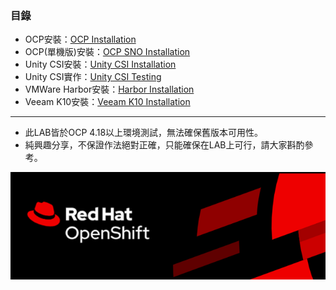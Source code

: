 
### 目錄
* OCP安裝：[OCP Installation](<https://github.com/Andy0583/OCP/blob/main/OCP/OCP_Installation.md>)
* OCP(單機版)安裝：[OCP SNO Installation](<https://github.com/Andy0583/OCP/blob/main/OCP/OCP_SNO_Installation.md>)
* Unity CSI安裝：[Unity CSI Installation](<https://github.com/Andy0583/OCP/blob/main/CSI/UnityCSI_Installation.md>)
* Unity CSI實作：[Unity CSI Testing](<https://github.com/Andy0583/OCP/blob/main/CSI/UnityCSI_Testing.md>)
* VMWare Harbor安裝：[Harbor Installation](<https://github.com/Andy0583/OCP/blob/main/Third_party/Harbor_Installation.md>)
* Veeam K10安裝：[Veeam K10 Installation](<https://github.com/Andy0583/OCP/blob/main/Third_party/Veeam_K10_Installation.md>)
---
* 此LAB皆於OCP 4.18以上環境測試，無法確保舊版本可用性。
* 純興趣分享，不保證作法絕對正確，只能確保在LAB上可行，請大家斟酌參考。
  
![](https://github.com/Andy0583/OCP/blob/main/Image/1.png)
